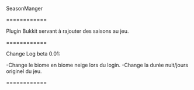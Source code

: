 SeasonManger

============

Plugin Bukkit servant à rajouter des saisons au jeu.

============

Change Log beta 0.01:

-Change le biome en biome neige lors du login.
-Change la durée nuit/jours originel du jeu.

============